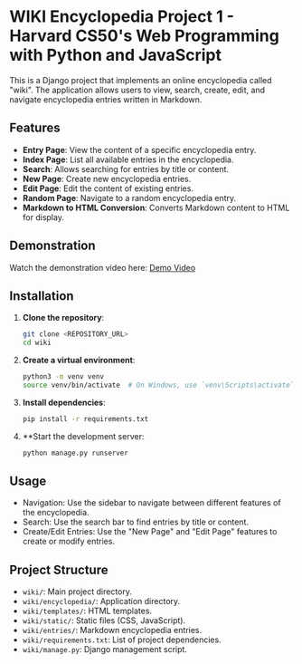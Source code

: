 # WIKI  Encyclopedia Project 1 - Harvard CS50's Web Programming with Python and JavaScript

This is a Django project that implements an online encyclopedia called "wiki". The application allows users to view, search, create, edit, and navigate encyclopedia entries written in Markdown.


## Features
- **Entry Page**: View the content of a specific encyclopedia entry.
- **Index Page**: List all available entries in the encyclopedia.
- **Search**: Allows searching for entries by title or content.
- **New Page**: Create new encyclopedia entries.
- **Edit Page**: Edit the content of existing entries.
- **Random Page**: Navigate to a random encyclopedia entry.
- **Markdown to HTML Conversion**: Converts Markdown content to HTML for display.


## Demonstration
Watch the demonstration video here: [Demo Video](https://youtu.be/e05CgtHqEmY)

## Installation

1. **Clone the repository**:
    ```bash
    git clone <REPOSITORY_URL>
    cd wiki
2. **Create a virtual environment**:
    ```bash
    python3 -m venv venv
    source venv/bin/activate  # On Windows, use `venv\Scripts\activate`
3. **Install dependencies**:
    ```bash
    pip install -r requirements.txt

3. **Start the development server:
    ```bash
    python manage.py runserver
    ```


## Usage
- Navigation: Use the sidebar to navigate between different features of the encyclopedia.
- Search: Use the search bar to find entries by title or content.
- Create/Edit Entries: Use the "New Page" and "Edit Page" features to create or modify entries.

## Project Structure
- `wiki/`: Main project directory.
- `wiki/encyclopedia/`: Application directory.
- `wiki/templates/`: HTML templates.
- `wiki/static/`: Static files (CSS, JavaScript).
- `wiki/entries/`: Markdown encyclopedia entries.
- `wiki/requirements.txt`: List of project dependencies.
- `wiki/manage.py`: Django management script. 

